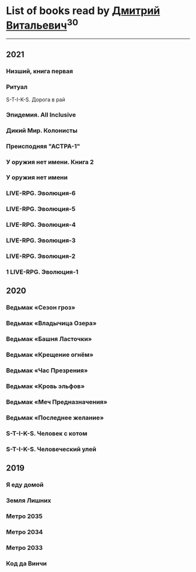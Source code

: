 # List of books read by [Дмитрий Витальевич](https://plus.google.com/u/0/116650782618177766821/)<sup>30</sup>
---

## 2021

### Низший, книга первая


### Ритуал


S-T-I-K-S. Дорога в рай


### Эпидемия. All Inclusive


### Дикий Мир. Колонисты


### Преисподняя "АСТРА-1"


### У оружия нет имени. Книга 2


### У оружия нет имени


### LIVE-RPG. Эволюция-6


### LIVE-RPG. Эволюция-5


### LIVE-RPG. Эволюция-4


### LIVE-RPG. Эволюция-3


### LIVE-RPG. Эволюция-2


### 1 LIVE-RPG. Эволюция-1



## 2020

### Ведьмак  «Сезон гроз»


### Ведьмак «Владычица Озера»


### Ведьмак «Башня Ласточки»


### Ведьмак «Крещение огнём»


### Ведьмак «Час Презрения»


### Ведьмак «Кровь эльфов»


### Ведьмак «Меч Предназначения»


### Ведьмак «Последнее желание»


### S-T-I-K-S. Человек с котом


### S-T-I-K-S. Человеческий улей



## 2019

### Я еду домой


### Земля Лишних


### Метро 2035


### Метро 2034


### Метро 2033


### Код да Винчи



